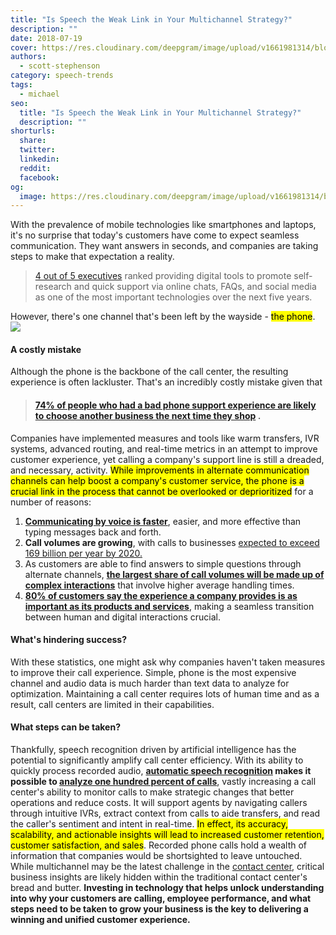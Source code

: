 ```yaml
---
title: "Is Speech the Weak Link in Your Multichannel Strategy?"
description: ""
date: 2018-07-19
cover: https://res.cloudinary.com/deepgram/image/upload/v1661981314/blog/the-weak-link-in-your-multichannel-strategy/speech-weak-link%402x.jpg
authors:
  - scott-stephenson
category: speech-trends
tags:
  - michael
seo:
  title: "Is Speech the Weak Link in Your Multichannel Strategy?"
  description: ""
shorturls:
  share: 
  twitter: 
  linkedin: 
  reddit: 
  facebook: 
og:
  image: https://res.cloudinary.com/deepgram/image/upload/v1661981314/blog/the-weak-link-in-your-multichannel-strategy/speech-weak-link%402x.jpg
---
```


With the prevalence of mobile technologies like smartphones and laptops, it's no surprise that today's customers have come to expect seamless communication. They want answers in seconds, and companies are taking steps to make that expectation a reality.

> [4 out of 5 executives](https://www.mckinsey.com/business-functions/operations/our-insights/why-your-call-center-is-only-getting-noisier) ranked providing digital tools to promote self-research and quick support via online chats, FAQs, and social media as one of the most important technologies over the next five years.

However, there's one channel that's been left by the wayside - <mark>the phone</mark>. ![](https://images.unsplash.com/uploads/1413222992504f1b734a6/1928e537?ixlib=rb-0.3.5&ixid=eyJhcHBfaWQiOjEyMDd9&s=ae29adbe918cb18e89f9c06a97c0c878&auto=format&fit=crop&w=2250&q=80)

#### A costly mistake

Although the phone is the backbone of the call center, the resulting experience is often lackluster. That's an incredibly costly mistake given that

> #### [**74% of people who had a bad phone support experience are likely to choose another business the next time they shop**](https://hbr.org/2017/07/your-customers-still-want-to-talk-to-a-human-being) .

Companies have implemented measures and tools like warm transfers, IVR systems, advanced routing, and real-time metrics in an attempt to improve customer experience, yet calling a company's support line is still a dreaded, and necessary, activity. <mark>While improvements in alternate communication channels can help boost a company's customer service, the phone is a crucial link in the process that cannot be overlooked or deprioritized</mark> for a number of reasons:

1.  [**Communicating by voice is faster**](https://hbr.org/2017/07/your-customers-still-want-to-talk-to-a-human-being), easier, and more effective than typing messages back and forth.
2.  **Call volumes are growing**, with calls to businesses [expected to exceed 169 billion per year by 2020.](https://hbr.org/2017/07/your-customers-still-want-to-talk-to-a-human-being)
3.  As customers are able to find answers to simple questions through alternate channels, [**the largest share of call volumes will be made up of complex interactions**](https://www.mckinsey.com/business-functions/operations/our-insights/why-your-call-center-is-only-getting-noisier) that involve higher average handling times.
4.  [**80% of customers say the experience a company provides is as important as its products and services**](https://c1.sfdcstatic.com/content/dam/web/en_us/www/documents/e-books/state-of-the-connected-customer-report-second-edition2018.pdf), making a seamless transition between human and digital interactions crucial.

#### What's hindering success?

With these statistics, one might ask why companies haven't taken measures to improve their call experience. Simple, phone is the most expensive channel and audio data is much harder than text data to analyze for optimization. Maintaining a call center requires lots of human time and as a result, call centers are limited in their capabilities.

#### What steps can be taken?

Thankfully, speech recognition driven by artificial intelligence has the potential to significantly amplify call center efficiency. With its ability to quickly process recorded audio, **[automatic speech recognition](https://blog.deepgram.com/what-is-asr/) makes it possible to [analyze one hundred percent of calls](https://deepgram.com/solutions/contact-centers/)**, vastly increasing a call center's ability to monitor calls to make strategic changes that better operations and reduce costs. It will support agents by navigating callers through intuitive IVRs, extract context from calls to aide transfers, and read the caller's sentiment and intent in real-time. <mark>In effect, its accuracy, scalability, and actionable insights will lead to increased customer retention, customer satisfaction, and sales</mark>. Recorded phone calls hold a wealth of information that companies would be shortsighted to leave untouched. While multichannel may be the latest challenge in the [contact center](https://deepgram.com/solutions/contact-centers/), critical business insights are likely hidden within the traditional contact center's bread and butter. **Investing in technology that helps unlock understanding into why your customers are calling, employee performance, and what steps need to be taken to grow your business is the key to delivering a winning and unified customer experience.**
